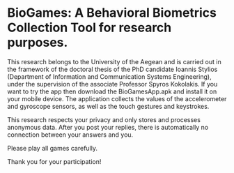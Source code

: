 # BioGames: A Behavioral Biometrics Collection Tool for research purposes.

This research belongs to the University of the Aegean and is carried out in the framework of the doctoral thesis of the PhD candidate Ioannis Stylios (Department of  Information and Communication Systems Engineering),  under the supervision of the associate Professor Spyros Kokolakis. 
If you want to try the app then download the BioGamesApp.apk and install it on your mobile device. 
Τhe application collects the values of the accelerometer and gyroscope sensors, as well as the touch gestures and keystrokes. 

This research respects your privacy and only stores and processes anonymous data. After you post your replies, there is automatically no connection between your answers and you.

Please play all games carefully.

Thank you for your participation!
